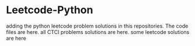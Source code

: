 # Leetcode-Python
adding the python leetcode problem solutions in this repositories. 
The code files are here.
all CTCI problems solutions are here.
some leetcode solutions are here






































































































































































































































































































































































































































































































































































































































































































































































































































































































































































































































































































































